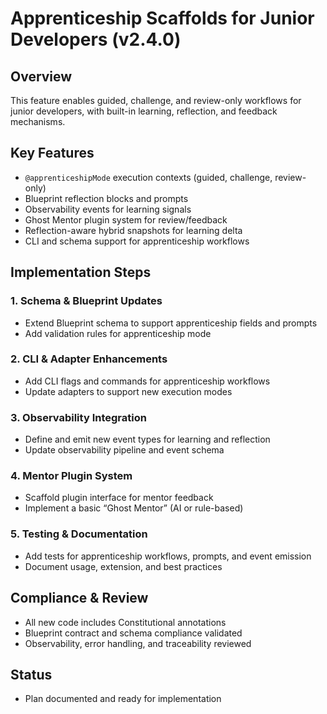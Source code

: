 # Apprenticeship Scaffolds for Junior Developers (v2.4.0)

<!--
@aegisBlueprint: apprenticeship-scaffolds
@version: 1.3.0
@mode: lean
@intent: Documentation and implementation plan for apprenticeship scaffolds feature
@context: Describes design, usage, and observability for v1.3.0 apprenticeship workflows
-->

## Overview

This feature enables guided, challenge, and review-only workflows for junior developers, with built-in learning,
reflection, and feedback mechanisms.

## Key Features

- `@apprenticeshipMode` execution contexts (guided, challenge, review-only)
- Blueprint reflection blocks and prompts
- Observability events for learning signals
- Ghost Mentor plugin system for review/feedback
- Reflection-aware hybrid snapshots for learning delta
- CLI and schema support for apprenticeship workflows

## Implementation Steps

### 1. Schema & Blueprint Updates

- Extend Blueprint schema to support apprenticeship fields and prompts
- Add validation rules for apprenticeship mode

### 2. CLI & Adapter Enhancements

- Add CLI flags and commands for apprenticeship workflows
- Update adapters to support new execution modes

### 3. Observability Integration

- Define and emit new event types for learning and reflection
- Update observability pipeline and event schema

### 4. Mentor Plugin System

- Scaffold plugin interface for mentor feedback
- Implement a basic “Ghost Mentor” (AI or rule-based)

### 5. Testing & Documentation

- Add tests for apprenticeship workflows, prompts, and event emission
- Document usage, extension, and best practices

## Compliance & Review

- All new code includes Constitutional annotations
- Blueprint contract and schema compliance validated
- Observability, error handling, and traceability reviewed

## Status

- Plan documented and ready for implementation
